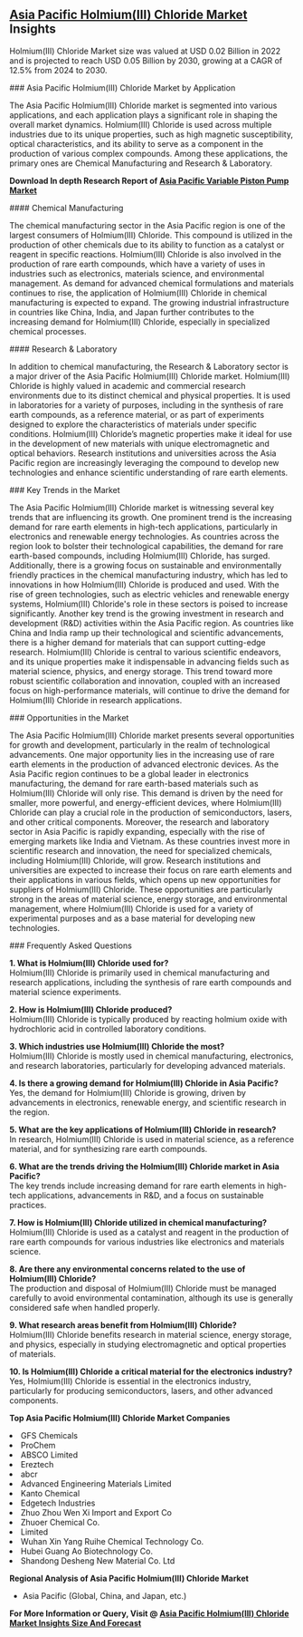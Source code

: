 <h2><a href="https://www.verifiedmarketreports.com/download-sample/?rid=505828&amp;utm_source=Github-Feb&amp;utm_medium=219" target="_blank">Asia Pacific Holmium(III) Chloride Market</a> Insights</h2><p>Holmium(III) Chloride Market size was valued at USD 0.02 Billion in 2022 and is projected to reach USD 0.05 Billion by 2030, growing at a CAGR of 12.5% from 2024 to 2030.</p><p><p>### Asia Pacific Holmium(III) Chloride Market by Application</p> The Asia Pacific Holmium(III) Chloride market is segmented into various applications, and each application plays a significant role in shaping the overall market dynamics. Holmium(III) Chloride is used across multiple industries due to its unique properties, such as high magnetic susceptibility, optical characteristics, and its ability to serve as a component in the production of various complex compounds. Among these applications, the primary ones are Chemical Manufacturing and Research & Laboratory. <p><p><strong>Download In depth Research Report of <a href="https://www.verifiedmarketreports.com/download-sample/?rid=236118&amp;utm_source=Pulse-Dec&amp;utm_medium=219" target="_blank">Asia Pacific Variable Piston Pump Market</a></strong></p></p> <p>#### Chemical Manufacturing</p> The chemical manufacturing sector in the Asia Pacific region is one of the largest consumers of Holmium(III) Chloride. This compound is utilized in the production of other chemicals due to its ability to function as a catalyst or reagent in specific reactions. Holmium(III) Chloride is also involved in the production of rare earth compounds, which have a variety of uses in industries such as electronics, materials science, and environmental management. As demand for advanced chemical formulations and materials continues to rise, the application of Holmium(III) Chloride in chemical manufacturing is expected to expand. The growing industrial infrastructure in countries like China, India, and Japan further contributes to the increasing demand for Holmium(III) Chloride, especially in specialized chemical processes. <p>#### Research & Laboratory</p> In addition to chemical manufacturing, the Research & Laboratory sector is a major driver of the Asia Pacific Holmium(III) Chloride market. Holmium(III) Chloride is highly valued in academic and commercial research environments due to its distinct chemical and physical properties. It is used in laboratories for a variety of purposes, including in the synthesis of rare earth compounds, as a reference material, or as part of experiments designed to explore the characteristics of materials under specific conditions. Holmium(III) Chloride’s magnetic properties make it ideal for use in the development of new materials with unique electromagnetic and optical behaviors. Research institutions and universities across the Asia Pacific region are increasingly leveraging the compound to develop new technologies and enhance scientific understanding of rare earth elements. <p>### Key Trends in the Market</p> The Asia Pacific Holmium(III) Chloride market is witnessing several key trends that are influencing its growth. One prominent trend is the increasing demand for rare earth elements in high-tech applications, particularly in electronics and renewable energy technologies. As countries across the region look to bolster their technological capabilities, the demand for rare earth-based compounds, including Holmium(III) Chloride, has surged. Additionally, there is a growing focus on sustainable and environmentally friendly practices in the chemical manufacturing industry, which has led to innovations in how Holmium(III) Chloride is produced and used. With the rise of green technologies, such as electric vehicles and renewable energy systems, Holmium(III) Chloride's role in these sectors is poised to increase significantly. Another key trend is the growing investment in research and development (R&D) activities within the Asia Pacific region. As countries like China and India ramp up their technological and scientific advancements, there is a higher demand for materials that can support cutting-edge research. Holmium(III) Chloride is central to various scientific endeavors, and its unique properties make it indispensable in advancing fields such as material science, physics, and energy storage. This trend toward more robust scientific collaboration and innovation, coupled with an increased focus on high-performance materials, will continue to drive the demand for Holmium(III) Chloride in research applications. <p>### Opportunities in the Market</p> The Asia Pacific Holmium(III) Chloride market presents several opportunities for growth and development, particularly in the realm of technological advancements. One major opportunity lies in the increasing use of rare earth elements in the production of advanced electronic devices. As the Asia Pacific region continues to be a global leader in electronics manufacturing, the demand for rare earth-based materials such as Holmium(III) Chloride will only rise. This demand is driven by the need for smaller, more powerful, and energy-efficient devices, where Holmium(III) Chloride can play a crucial role in the production of semiconductors, lasers, and other critical components. Moreover, the research and laboratory sector in Asia Pacific is rapidly expanding, especially with the rise of emerging markets like India and Vietnam. As these countries invest more in scientific research and innovation, the need for specialized chemicals, including Holmium(III) Chloride, will grow. Research institutions and universities are expected to increase their focus on rare earth elements and their applications in various fields, which opens up new opportunities for suppliers of Holmium(III) Chloride. These opportunities are particularly strong in the areas of material science, energy storage, and environmental management, where Holmium(III) Chloride is used for a variety of experimental purposes and as a base material for developing new technologies. <p>### Frequently Asked Questions</p> <p><strong>1. What is Holmium(III) Chloride used for?</strong><br> Holmium(III) Chloride is primarily used in chemical manufacturing and research applications, including the synthesis of rare earth compounds and material science experiments.</p> <p><strong>2. How is Holmium(III) Chloride produced?</strong><br> Holmium(III) Chloride is typically produced by reacting holmium oxide with hydrochloric acid in controlled laboratory conditions.</p> <p><strong>3. Which industries use Holmium(III) Chloride the most?</strong><br> Holmium(III) Chloride is mostly used in chemical manufacturing, electronics, and research laboratories, particularly for developing advanced materials.</p> <p><strong>4. Is there a growing demand for Holmium(III) Chloride in Asia Pacific?</strong><br> Yes, the demand for Holmium(III) Chloride is growing, driven by advancements in electronics, renewable energy, and scientific research in the region.</p> <p><strong>5. What are the key applications of Holmium(III) Chloride in research?</strong><br> In research, Holmium(III) Chloride is used in material science, as a reference material, and for synthesizing rare earth compounds.</p> <p><strong>6. What are the trends driving the Holmium(III) Chloride market in Asia Pacific?</strong><br> The key trends include increasing demand for rare earth elements in high-tech applications, advancements in R&D, and a focus on sustainable practices.</p> <p><strong>7. How is Holmium(III) Chloride utilized in chemical manufacturing?</strong><br> Holmium(III) Chloride is used as a catalyst and reagent in the production of rare earth compounds for various industries like electronics and materials science.</p> <p><strong>8. Are there any environmental concerns related to the use of Holmium(III) Chloride?</strong><br> The production and disposal of Holmium(III) Chloride must be managed carefully to avoid environmental contamination, although its use is generally considered safe when handled properly.</p> <p><strong>9. What research areas benefit from Holmium(III) Chloride?</strong><br> Holmium(III) Chloride benefits research in material science, energy storage, and physics, especially in studying electromagnetic and optical properties of materials.</p> <p><strong>10. Is Holmium(III) Chloride a critical material for the electronics industry?</strong><br> Yes, Holmium(III) Chloride is essential in the electronics industry, particularly for producing semiconductors, lasers, and other advanced components.</p></p><p><strong>Top Asia Pacific Holmium(III) Chloride Market Companies</strong></p><div data-test-id=""><p><li>GFS Chemicals</li><li> ProChem</li><li> ABSCO Limited</li><li> Ereztech</li><li> abcr</li><li> Advanced Engineering Materials Limited</li><li> Kanto Chemical</li><li> Edgetech Industries</li><li> Zhuo Zhou Wen Xi Import and Export Co</li><li> Zhuoer Chemical Co.</li><li> Limited</li><li> Wuhan Xin Yang Ruihe Chemical Technology Co.</li><li> Hubei Guang Ao Biotechnology Co.</li><li> Shandong Desheng New Material Co. Ltd</li></p><div><strong>Regional Analysis of&nbsp;Asia Pacific Holmium(III) Chloride Market</strong></div><ul><li dir="ltr"><p dir="ltr">Asia Pacific (Global, China, and Japan, etc.)</p></li></ul><p><strong>For More Information or Query, Visit @&nbsp;</strong><strong><a href="https://www.verifiedmarketreports.com/product/holmium-iii-chloride-market/?utm_source=Github-Feb&amp;utm_medium=219" target="_blank">Asia Pacific Holmium(III) Chloride Market Insights Size And Forecast</a></strong></p></div><h2>&nbsp;</h2><div data-test-id="">&nbsp;</div>

